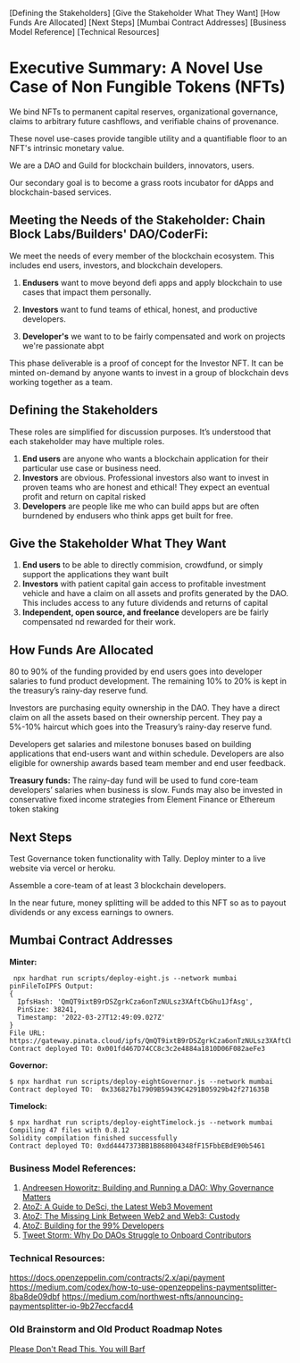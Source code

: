 
[Defining the Stakeholders]
[Give the Stakeholder What They Want]
[How Funds Are Allocated]
[Next Steps]
[Mumbai Contract Addresses]
[Business Model Reference]
[Technical Resources]

# Executive Summary: A Novel Use Case of Non Fungible Tokens (NFTs)  

We bind NFTs to permanent capital reserves, organizational governance, claims to arbitrary future cashflows, and verifiable chains of provenance. 

These novel use-cases provide tangible utility and a quantifiable floor to an NFT's intrinsic monetary value.

We are a DAO and Guild for blockchain builders, innovators, users. 

Our secondary goal is to become a grass roots incubator for dApps and blockchain-based services.


## Meeting the Needs of the Stakeholder: Chain Block Labs/Builders' DAO/CoderFi:

We meet the needs of every member of the blockchain ecosystem. This includes end users, investors, and blockchain developers.  

1. **Endusers** want to move beyond defi apps and apply blockchain to use cases that impact them personally. 

2. **Investors** want to fund teams of ethical, honest, and productive developers. 

3. **Developer's** we want to to be fairly compensated and work on projects we're passionate abpt

This phase deliverable is a proof of concept for the Investor NFT.  It can be minted on-demand by anyone wants to invest in a group of blockchain devs working together as a team.  

## Defining the Stakeholders

These roles are simplified for discussion purposes. It’s understood that each stakeholder may have multiple roles.

1. **End users** are anyone who wants a blockchain application for their particular use case or business need.  
2. **Investors** are obvious. Professional investors also want to invest in proven teams who are honest and ethical! They expect an eventual profit and return on capital risked
3.  **Developers** are people like me who can build apps but are often burndened by endusers who think apps get built for free.

## Give the Stakeholder What They Want

1. **End users** to be able to directly commision, crowdfund, or simply support the applications they want built
2. **Investors** with patient capital gain access to profitable investment vehicle and have a claim on all assets and profits generated by the DAO. This includes access to any future dividends and returns of capital
3. **Independent, open source, and freelance** developers are be fairly compensated nd rewarded for their work.

## How Funds Are Allocated

80 to 90% of the funding provided by end users goes into developer salaries to fund product development.  The remaining 10% to 20% is kept in the treasury’s rainy-day reserve fund.

Investors are purchasing equity ownership in the DAO. They have a direct claim on all the assets based on their ownership percent. They pay a 5%-10% haircut which goes into the Treasury’s rainy-day reserve fund.

Developers get salaries and milestone bonuses based on building applications that end-users want and within schedule. Developers are also eligible for ownership awards based team member and end user feedback.

**Treasury funds:** The rainy-day fund will be used to fund core-team developers’ salaries  when business is slow. Funds may also be invested in conservative fixed income strategies from Element Finance or Ethereum  token staking

## Next Steps
Test Governance token functionality with Tally. Deploy minter to a live website via vercel or heroku.

Assemble a core-team of at least 3 blockchain developers.

In the near future, money splitting will be added to this NFT so as to payout dividends or any excess earnings to owners.  

## Mumbai Contract Addresses

**Minter:**
```
 npx hardhat run scripts/deploy-eight.js --network mumbai
pinFileToIPFS Output:
{
  IpfsHash: 'QmQT9ixtB9rDSZgrkCza6onTzNULsz3XAftCbGhu1JfAsg',
  PinSize: 38241,
  Timestamp: '2022-03-27T12:49:09.027Z'
}
File URL: https://gateway.pinata.cloud/ipfs/QmQT9ixtB9rDSZgrkCza6onTzNULsz3XAftCbGhu1JfAsg
Contract deployed TO: 0x001fd467D74CC8c3c2e4884a1810D06F082aeFe3
```

**Governor:**
```
$ npx hardhat run scripts/deploy-eightGovernor.js --network mumbai
Contract deployed TO:  0x336827b17909B59439C4291B05929b42f271635B
```

**Timelock:**
```
$ npx hardhat run scripts/deploy-eightTimelock.js --network mumbai
Compiling 47 files with 0.8.12
Solidity compilation finished successfully
Contract deployed TO: 0xdd4447373BB1B868004348fF15FbbEBdE90b5461
```

### Business Model References:

1. [Andreesen Howoritz: Building and Running a DAO: Why Governance Matters](https://future.a16z.com/building-and-running-a-dao-why-governance-matters/)
2. [AtoZ: A Guide to DeSci, the Latest Web3 Movement](https://future.a16z.com/what-is-decentralized-science-aka-desci)
3. [AtoZ: The Missing Link Between Web2 and Web3: Custody](https://future.a16z.com/missing-link-web2-web3-custody-wallets/)
4. [AtoZ: Building for the 99% Developers](https://future.a16z.com/software-development-building-for-99-developers)
5. [Tweet Storm: Why Do DAOs Struggle to Onboard Contributors](https://twitter.com/jkey_eth/status/1494390904005660675)

### Technical Resources:

https://docs.openzeppelin.com/contracts/2.x/api/payment
https://medium.com/codex/how-to-use-openzeppelins-paymentsplitter-8ba8de09dbf
https://medium.com/northwest-nfts/announcing-paymentsplitter-io-9b27eccfacd4

### Old Brainstorm and Old Product Roadmap Notes
[Please Don't Read This. You will Barf]()

